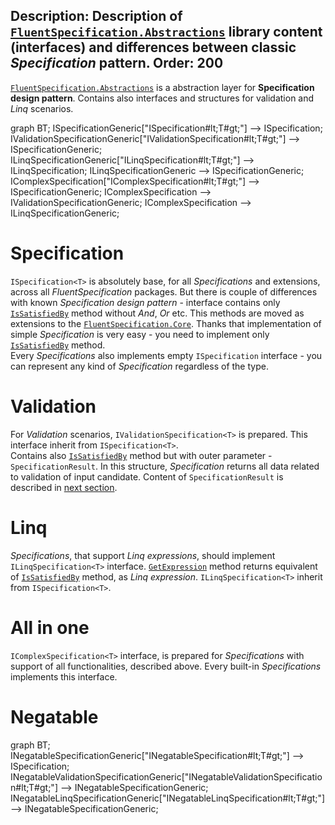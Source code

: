 Description: Description of <a href="/FluentSpecification/api/FluentSpecification.Abstractions/"><code>FluentSpecification.Abstractions</code></a> library content (interfaces) and differences between classic <i>Specification</i> pattern.
Order: 200
---

[`FluentSpecification.Abstractions`](/FluentSpecification/api/FluentSpecification.Abstractions/) is a abstraction layer for **Specification design pattern**. Contains also interfaces and structures for validation and *Linq* scenarios.

<div class="mermaid abstraction">
	graph BT;
		ISpecificationGeneric["ISpecification#lt;T#gt;"] --> ISpecification;
		IValidationSpecificationGeneric["IValidationSpecification#lt;T#gt;"] --> ISpecificationGeneric;
		ILinqSpecificationGeneric["ILinqSpecification#lt;T#gt;"] --> ILinqSpecification;
		ILinqSpecificationGeneric --> ISpecificationGeneric;
		IComplexSpecification["IComplexSpecification#lt;T#gt;"] --> ISpecificationGeneric;
		IComplexSpecification --> IValidationSpecificationGeneric;
		IComplexSpecification --> ILinqSpecificationGeneric;
</div>

# Specification

`ISpecification<T>` is absolutely base, for all *Specifications* and extensions, across all *FluentSpecification* packages. 
But there is couple of differences with known *Specification design pattern* - interface contains only [`IsSatisfiedBy`](/FluentSpecification/api/FluentSpecification.Abstractions.Generic/ISpecification_1/D6A7440D) method without *And*, *Or* etc. 
This methods are moved as extensions to the [`FluentSpecification.Core`](/FluentSpecification/api/FluentSpecification.Core/). 
Thanks that implementation of simple *Specification* is very easy - you need to implement only [`IsSatisfiedBy`](/FluentSpecification/api/FluentSpecification.Abstractions.Generic/ISpecification_1/D6A7440D) method.  
Every *Specifications* also implements empty `ISpecification` interface - you can represent any kind of *Specification* regardless of the type.

# Validation

For *Validation* scenarios, `IValidationSpecification<T>` is prepared. This interface inherit from `ISpecification<T>`.  
Contains also [`IsSatisfiedBy`](/FluentSpecification/api/FluentSpecification.Abstractions.Generic/IValidationSpecification_1/DCBDBED1) method but with outer parameter - `SpecificationResult`. 
In this structure, *Specification* returns all data related to validation of input candidate. Content of `SpecificationResult` is described in [next section](/FluentSpecification/docs/concept/validation-result).

# Linq

*Specifications*, that support *Linq expressions*, should implement `ILinqSpecification<T>` interface. 
[`GetExpression`](/FluentSpecification/api/FluentSpecification.Abstractions.Generic/ILinqSpecification_1/24066042) method returns equivalent of [`IsSatisfiedBy`](/FluentSpecification/api/FluentSpecification.Abstractions.Generic/ISpecification_1/D6A7440D) method, as *Linq expression*. 
`ILinqSpecification<T>` inherit from `ISpecification<T>`.

# All in one

`IComplexSpecification<T>` interface, is prepared for *Specifications* with support of all functionalities, described above. Every built-in *Specifications* implements this interface.

# Negatable

<div class="mermaid">
	graph BT;
		INegatableSpecificationGeneric["INegatableSpecification#lt;T#gt;"] --> ISpecification;
		INegatableValidationSpecificationGeneric["INegatableValidationSpecification#lt;T#gt;"] --> INegatableSpecificationGeneric;
		INegatableLinqSpecificationGeneric["INegatableLinqSpecification#lt;T#gt;"] --> INegatableSpecificationGeneric;
</div>